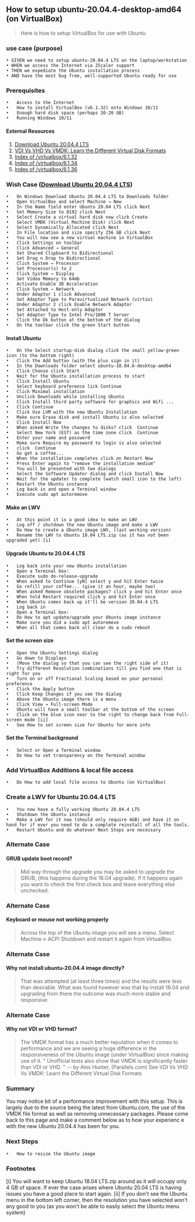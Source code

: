 

## How to setup ubuntu-20.04.4-desktop-amd64 (on VirtualBox)

>Here is how to setup VirtualBox for use with Ubuntu

### use case (purpose)
	• GIVEN we need to setup ubuntu-20.04.4 LTS on the laptop/workstation
	• WHEN we access the Internet via ZScaler support
	• THEN we expediate the Ubuntu installation process 
	• AND have the most bug free, well-supported Ubuntu ready for use

### Prerequisites
	•	Access to the Internet
	•	How to install VirtualBox (v6.1.32) onto Windows 10/11
	•	Enough hard disk space (perhaps 10-20 GB)
	•	Running Windows 10/11

#### External Resources
1. [Download Ubuntu 20.04.4 LTS](https://releases.ubuntu.com/20.04/) <br/>
2. [VDI Vs VHD Vs VMDK: Learn the Different Virtual Disk Formats](https://www.parallels.com/blogs/ras/vdi-vs-vhd-vs-vmdk/)<br/>
3. [Index of /virtualbox/6.1.32](http://download.virtualbox.org/virtualbox/6.1.32/)<br/>
4. [Index of /virtualbox/6.1.34](http://download.virtualbox.org/virtualbox/6.1.34/)<br/>
5. [Index of /virtualbox/6.1.36](http://download.virtualbox.org/virtualbox/6.1.36/)<br/>

### Wish Case ([Download Ubuntu 20.04.4 LTS](https://releases.ubuntu.com/20.04/))
	•	On Windows Download Ubuntu 20.04.4 LTS to Downloads folder
	•	Open VirtualBox and select Machine → New 
	•	In the Name field enter Ubuntu 20.04 LTS click Next
	•	Set Memory Size to 8192 click Next
	•	Select Create a virtual hard disk now click Create
	•	Select VMDK (Virtual Machine Disk) click Next
	•	Select Dynamically Allocated click Next
	•	In File location and size specify 256 GB click Next
	•	You will now see a new virtual machine in VirtualBox
	•	Click Settings on toolbar 
	•	Click Advanced → General
	•	Set Shared Clipboard to Bidirectional
	•	Set Drag n Drop to Bidirectional
	•	Click System → Processor
	•	Set Processor(s) to 2
	•	Click System → Display
	•	Set Video Memory to 64mb
	•	Activate Enable 3D Acceleration
	•	Click System → Network
	•	Under Adaptor 1 click Advanced
	•	Set Adaptor Type to Paravirtualized Network (virtio)
	•	Under Adaptor 2 click Enable Network Adaptor
	•	Set Attached to Host-only Adaptor
	•	Set Adaptor Type to Intel Pro/1000 T Server 
	•	Click the Ok button at the bottom of the dialog
	•	On the toolbar click the green Start button
#### Install Ubuntu
	•	On the Select startup-disk dialog click the small yellow-green icon (to the bottom right)
	•	Click the Add button (with the plus sign in it) 
	•	In the Downloads folder select ubuntu-18.04.6-desktop-amd64
	•	Click Choose click Start
	•	Wait for the Ubuntu installation process to start
	•	Click Install Ubuntu
	•	Select keyboard preference lick Continue
	•	Click Minimal installation
	•	Unclick Downloads while installing Ubuntu
	•	Click Install third party software for graphics and Wifi ...
	•	Click Continue
	•	Click Use LVM with the new Ubuntu Installation 
	•	Make sure Erase disk and install Ubuntu is also selected
	•	Click Install Now
	•	When asked Write the changes to disks? click  Continue
	•	Select New York (EST) as the time zone click  Continue
	•	Enter your name and password
	•	Make sure Require my password to login is also selected
	•	click  Continue
	•	Go get a coffee...
	•	When the installation completes click on Restart Now 
	•	Press Enter again to "remove the installation medium"
	•	You will be presented with two dialogs
	•	Select the Software Updater dialog and click Install Now
	•	Wait for the updater to complete (watch small icon to the left)
	•	Restart the Ubuntu instance
	•	Log back in and open a Terminal window
	•	Execute sudo apt autoremove
#### Make an LWV
	•	At this point it is a good idea to make an LWV
	•	Log off / shutdown the new Ubuntu image and make a LWV
	•	Do How to create a Ubuntu image LWV, (last working version)
	•	Rename the LWV to Ubuntu 18.04 LTS.zip (as it has not been upgraded yet) [i]
#### Upgrade Ubuntu to 20.04.4 LTS
	•	Log back into your new Ubuntu installation
	•	Open a Terminal box: 
	•	Execute sudo do-release-upgrade
	•	When asked to Continue [yN] select y and hit Enter twice
	•	Go refill your coffee... (give it an hour, maybe two)
	•	When asked Remove obsolete packages? click y and hit Enter once
	•	When told Restart required click y and hit Enter once
	•	When Ubuntu comes back up it'll be version 20.04.4 LTS
	•	Log back in
	•	Open a Terminal box:
	•	Do How to apt update/upgrade your Ubuntu image instance
	•	Make sure you did a sudo apt autoremove 
	•	When all that comes back all clear do a sudo reboot
#### Set the screen size
	•	Open the Ubuntu Settings dialog
	•	Go down to Displays 
	•	(Move the dialog so that you can see the right side of it)
	•	Try different Resolution combinations till you find one that is right for you
	•	Turn on or off Fractional Scaling based on your personal preference
	•	Click the Apply button
	•	Click Keep Changes if you see the dialog
	•	Above the Ubuntu image there is a menu
	•	Click View → Full-screen Mode 
	•	Ubuntu will have a small toolbar at the bottom of the screen
	•	Click on the blue icon near to the right to change back from Full-screen mode [ii]
	•	See How to set screen size for Ubuntu for more info
#### Set the Terminal background
	•	Select or Open a Terminal window 
	•	Do How to set transparency on the Terminal window
### Add VirtualBox Additions & local file access
	•	Do How to add local file access to Ubuntu (on VirtualBox)
### Create a LWV for Ubuntu 20.04.4 LTS
	•	You now have a fully working Ubuntu 20.04.4 LTS
	•	Shutdown the Ubuntu instance 
	•	Make a LWV for it now (should only require 4GB) and have it on hand for if ever you need to do a complete reinstall of all the tools.
	•	Restart Ubuntu and do whatever Next Steps are necessary
### Alternate Case
#### GRUB update boot record?
> Mid way through the upgrade you may be asked to upgrade the GRUB, (this happens during the 18.04 upgrade). If it happens again you want to check the first check box and leave everything else unchecked.
### Alternate Case
#### Keyboard or mouse not working properly
> Across the top of the Ubuntu image you will see a menu. Select Machine→ ACPI Shutdown and restart it again from VirtualBox.
### Alternate Case
#### Why not install ubuntu-20.04.4 image directly?
> That was attempted (at least three times) and the results were less than desirable. What was found however was that by install 18.04 and upgrading from there the outcome was much more stable and responsive.
### Alternate Case
#### Why not VDI or VHD format?
> The VMDK format has a much better reputation when it comes to performance and we are seeing a huge difference in the responsiveness of the Ubuntu image (under VirtualBox) since making use of it.
" Unofficial tests also show that VMDK is significantly faster than VDI or VHD. "
-- by Alex Hunter, (Parallels.com)
See VDI Vs VHD Vs VMDK: Learn the Different Virtual Disk Formats
### Summary
You may notice bit of a performance improvement with this setup. This is largely due to the source being the latest from Ubuntu.com, the use of the VMDK file format as well as removing unnecessary packages. Please come back to this page and make a comment below as to how your experienc e with the new Ubuntu 20.04.4 has been for you.
### Next Steps
	•	How to resize the Ubuntu image
### Footnotes
[i] You will want to keep Ubuntu 18.04 LTS.zip around as it will occupy only 4 GB of space. If ever the case arises where Ubuntu 20.04 LTS is having issues you have a good place to start again.
[ii] If you don't see the Ubuntu menu in the bottom left corner, then the resolution you have selected won't any good to you (as you won't be able to easily select the Ubuntu menu system)
